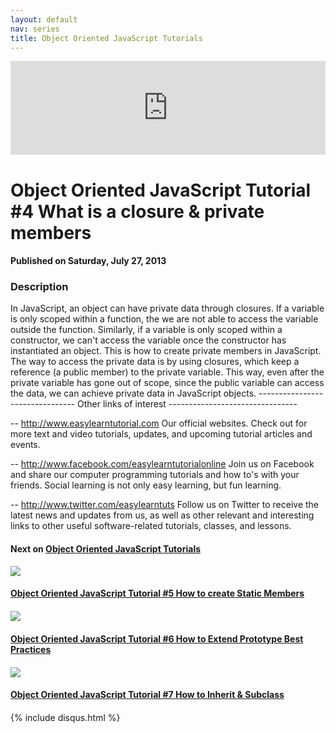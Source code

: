 ```yaml
---
layout: default
nav: series
title: Object Oriented JavaScript Tutorials
---
```


<div class="container">
    <div class="row mt grid">
        <div class="mt"></div>
        <div class="row" style="margin-bottom: 20px;">
            <div class="col-sm-push-1 col-sm-10 col-md-push-2 col-md-8">
                <div class="video-container">
                    <iframe width="100%" src="https://www.youtube.com/embed/5AzipAJ_jYE" frameborder="0" allowfullscreen></iframe>
                </div>
            </div>
            <div class="clearfix"></div>
            <div class="col-md-8">
                <h1>Object Oriented JavaScript Tutorial #4 What is a closure & private members</h1>
                <h4>Published on Saturday, July 27, 2013</h4>
                <h3>Description</h3>
                <p>In JavaScript, an object can have private data through closures. If a variable is only scoped within a function, the we are not able to access the variable outside the function. Similarly, if a variable is only scoped within a constructor, we can't access the variable once the constructor has instantiated an object. This is how to create private members in JavaScript. The way to access the private data is by using closures, which keep a reference (a public member) to the private variable. This way, even after the private variable has gone out of scope, since the public variable can access the data, we can achieve private data in JavaScript objects.
--------------------------------
Other links of interest
--------------------------------

-- http://www.easylearntutorial.com Our official websites. Check out for more text and video tutorials, updates, and upcoming tutorial articles and events.

-- http://www.facebook.com/easylearntutorialonline Join us on Facebook and share our computer programming tutorials and how to's with your friends. Social learning is not only easy learning, but fun learning.

-- http://www.twitter.com/easylearntuts Follow us on Twitter to receive the latest news and updates from us, as well as other relevant and interesting links to other useful software-related tutorials, classes, and lessons.</p>
            </div>
            <div class="col-md-4">
                <h4>Next on <a href="/series/object-oriented-javascript-tutorials">Object Oriented JavaScript Tutorials</a></h4><div class="row" style="margin-bottom: 20px">
            <div class="col-md-6">
                <a href="/series/object-oriented-javascript-tutorials/object-oriented-javascript-tutorial-5-how-to-create-static-members">
                    <img src="/img/blank.gif" data-echo="https://i.ytimg.com/vi/39eQoitV-Js/hqdefault.jpg" class="img-responsive" />
                </a>
            </div>
            <div class="col-md-6">
                <h4>
                    <a href="/series/object-oriented-javascript-tutorials/object-oriented-javascript-tutorial-5-how-to-create-static-members">Object Oriented JavaScript Tutorial #5 How to create Static Members</a>
                </h4>
            </div>
        </div><div class="row" style="margin-bottom: 20px">
            <div class="col-md-6">
                <a href="/series/object-oriented-javascript-tutorials/object-oriented-javascript-tutorial-6-how-to-extend-prototype-best-practices">
                    <img src="/img/blank.gif" data-echo="https://i.ytimg.com/vi/QsTTMkGQcFY/hqdefault.jpg" class="img-responsive" />
                </a>
            </div>
            <div class="col-md-6">
                <h4>
                    <a href="/series/object-oriented-javascript-tutorials/object-oriented-javascript-tutorial-6-how-to-extend-prototype-best-practices">Object Oriented JavaScript Tutorial #6 How to Extend Prototype Best Practices</a>
                </h4>
            </div>
        </div><div class="row" style="margin-bottom: 20px">
            <div class="col-md-6">
                <a href="/series/object-oriented-javascript-tutorials/object-oriented-javascript-tutorial-7-how-to-inherit-subclass">
                    <img src="/img/blank.gif" data-echo="https://i.ytimg.com/vi/G2367VmyBhY/hqdefault.jpg" class="img-responsive" />
                </a>
            </div>
            <div class="col-md-6">
                <h4>
                    <a href="/series/object-oriented-javascript-tutorials/object-oriented-javascript-tutorial-7-how-to-inherit-subclass">Object Oriented JavaScript Tutorial #7 How to Inherit & Subclass</a>
                </h4>
            </div>
        </div>
            </div>
            <div class="col-md-8">
                {% include disqus.html %}
            </div>
        </div>
    </div>
    <div class="row mt grid"></div>
</div>
